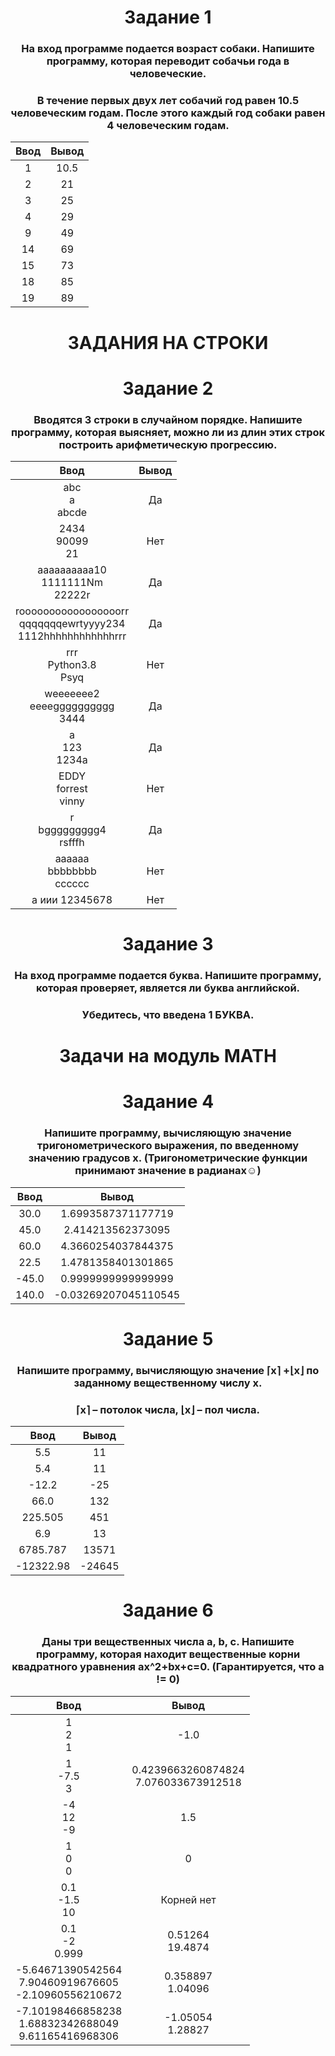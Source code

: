 <h1 align="center">Задание 1</h1>
<h3 align="center">На вход программе подается возраст собаки. Напишите программу, которая переводит собачьи года в человеческие.</h3>

<h3 align="center">В течение первых двух лет собачий год равен 10.5 человеческим годам. После этого каждый год собаки равен 4 человеческим годам.</h3>

| Ввод | Вывод |
| :--: | :---: |
| 1 | 10.5 |
| 2 | 21 |
| 3 | 25 |
| 4 | 29 |
| 9 | 49 |
| 14 | 69 |
| 15 | 73 |
| 18 | 85 |
| 19 | 89 |

<h1 align="center">ЗАДАНИЯ НА СТРОКИ</h1>

<h1 align="center">Задание 2</h1>
<h3 align="center">Вводятся 3 строки в случайном порядке. Напишите программу, которая выясняет, можно ли из длин этих строк построить арифметическую прогрессию.</h3>

| Ввод | Вывод |
| :--: | :---: |
| abc<br />a<br />abcde | Да |
| 2434<br />90099<br />21 | Нет |
| aaaaaaaaaa10<br />1111111Nm<br />22222r | Да |
| rooooooooooooooooorr<br />qqqqqqqewrtyyyy234<br />1112hhhhhhhhhhhhrrr | Да |
| rrr<br />Python3.8<br />Psyq | Нет |
| weeeeeee2<br />eeeegggggggggg<br />3444 | Да |
| a<br />123<br />1234a | Да |
| EDDY<br />forrest<br />vinny | Нет |
| r<br />bggggggggg4<br />rsfffh | Да |
| aaaaaa<br />bbbbbbbb<br />cccccc | Нет |
| а иии 12345678 | Нет |

<h1 align="center">Задание 3</h1>
<h3 align="center">На вход программе подается буква. Напишите программу, которая проверяет, является ли буква английской.</h3>
<h3 align="center">Убедитесь, что введена 1 БУКВА.</h3>

<h1 align="center">Задачи на модуль MATH</h1>

<h1 align="center">Задание 4</h1>
<h3 align="center">Напишите программу, вычисляющую значение тригонометрического выражения, по введенному значению градусов x. (Тригонометрические функции принимают значение в радианах☺)</h3>

| Ввод | Вывод |
| :--: | :---: |
| 30.0 | 1.6993587371177719 |
| 45.0 | 2.414213562373095 |
| 60.0 | 4.3660254037844375 |
| 22.5 | 1.4781358401301865 |
| -45.0 | 0.9999999999999999 |
| 140.0 | -0.03269207045110545 |

<h1 align="center">Задание 5</h1>
<h3 align="center">Напишите программу, вычисляющую значение ⌈x⌉ +⌊x⌋ по заданному вещественному числу x.</h3>
<h3 align="center">⌈x⌉ – потолок числа, ⌊x⌋ – пол числа.</h3>

| Ввод | Вывод |
| :--: | :---: |
| 5.5 | 11 |
| 5.4 | 11 |
| -12.2 | -25 |
| 66.0 | 132 |
| 225.505 | 451 |
| 6.9 | 13 |
| 6785.787 | 13571 |
| -12322.98 | -24645 |

<h1 align="center">Задание 6</h1>
<h3 align="center">Даны три вещественных числа a, b, c. Напишите программу, которая находит вещественные корни квадратного уравнения ax^2+bx+c=0. (Гарантируется, что a != 0)</h3>

| Ввод | Вывод |
| :--: | :---: |
| 1<br />2<br />1 | -1.0 |
| 1<br />-7.5<br />3 | 0.4239663260874824<br />7.076033673912518 |
| -4<br />12<br />-9 | 1.5 |
| 1<br />0<br />0 | 0 |
| 0.1<br />-1.5<br />10 | Корней нет |
| 0.1<br />-2<br />0.999 | 0.51264<br />19.4874 |
| -5.64671390542564<br />7.90460919676605<br />-2.10960556210672 | 0.358897<br />1.04096 |
| -7.10198466858238<br />1.68832342688049<br />9.61165416968306 | -1.05054<br />1.28827 |
